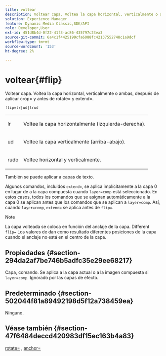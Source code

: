 ```yaml
---
title: voltear
description: Voltear capa. Voltea la capa horizontal, verticalmente o ambas, después de aplicar crop= y antes de rotate= y extend=.
solution: Experience Manager
feature: Dynamic Media Classic,SDK/API
role: Developer,User
exl-id: 451d8b4d-0f22-41f3-ac86-435797c23ea3
source-git-commit: 6a4c1f4425199cfa6088fc42137552748c1a9dcf
workflow-type: tm+mt
source-wordcount: '153'
ht-degree: 2%

---
```


# voltear{#flip}

Voltear capa. Voltea la capa horizontal, verticalmente o ambas, después de aplicar crop= y antes de rotate= y extend=.

`flip=lr|ud|lrud`

<table id="simpletable_072CA0E24B7146D48AEFD70E51E849C2"> 
 <tr class="strow"> 
  <td class="stentry"> <p> <span class="codeph"> lr </span> </p> </td> 
  <td class="stentry"> <p>Voltee la capa horizontalmente (izquierda-derecha). </p> </td> 
 </tr> 
 <tr class="strow"> 
  <td class="stentry"> <p> <span class="codeph"> ud </span> </p> </td> 
  <td class="stentry"> <p>Voltee la capa verticalmente (arriba-abajo). </p> </td> 
 </tr> 
 <tr class="strow"> 
  <td class="stentry"> <p> <span class="codeph"> rudo </span> </p> </td> 
  <td class="stentry"> <p>Voltee horizontal y verticalmente. </p> </td> 
 </tr> 
</table>

También se puede aplicar a capas de texto.

Algunos comandos, incluidos `extend=`, se aplica implícitamente a la capa 0 en lugar de a la capa compuesta cuando `layer=comp` está seleccionado. En estos casos, todos los comandos que se asignan automáticamente a la capa 0 se aplican antes que los comandos que se aplican a `layer=comp`. Así, cuando `layer=comp`, `extend=` se aplica antes de `flip=`.

>[!NOTE]
>
>La capa volteada se coloca en función del anclaje de la capa. Different `flip=` Los valores de dan como resultado diferentes posiciones de la capa cuando el anclaje no está en el centro de la capa.

## Propiedades {#section-294da2af7be746b5adfc35e29ee68217}

Capa, comando. Se aplica a la capa actual o a la imagen compuesta si `layer=comp`. Ignorado por las capas de efecto.

## Predeterminado {#section-502044f81a89492198d5f12a738459ea}

Ninguno.

## Véase también {#section-47f6484deccd420983df15ec163b4a83}

[rotate=](../../../../../is-api/http-ref/image-serving-api-ref/c-http-protocol-reference/c-command-reference/r-rotate.md#reference-12abb086635546ec9ec2e1a793dc1096) , [anchor=](../../../../../is-api/http-ref/image-serving-api-ref/c-http-protocol-reference/c-command-reference/r-anchor.md#reference-6661e548ab284b82828d8d94c8ddeb7c)
